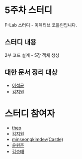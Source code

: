 # 5주차 스터디

F-Lab 스터디 - 이펙티브 코틀린입니다.

## 스터디 내용
2부 코드 설계 - 5장 객체 생성


## 대한 문서 정리 대상
  - [이석균](https://github.com/Saerang)
  - [김지원](https://github.com/jiwondev)

# 스터디 참여자
- [theo](https://github.com/theo-f-lab)
- [김지원](https://github.com/jiwondev)
- [minseongkimdev(Castle)](https://github.com/minseongkimdev)
- [윤원준](https://github.com/gamzagamza)
- [김승태](https://github.com/soongjamm)
